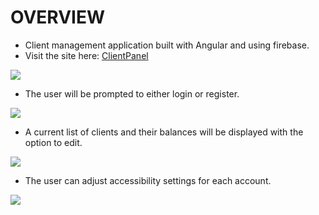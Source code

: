 # OVERVIEW

* Client management application built with Angular and using firebase.
* Visit the site here: <a href="https://clientpannel-9ffbc.web.app/login">ClientPanel</a>

<img src='/clientpannel/src/app/assets/login.PNG'>

* The user will be prompted to either login or register.

<img src='/clientpannel/src/app/assets/userlogin1.PNG'>

* A current list of clients and their balances will be displayed with the option to edit.

<img src='/clientpannel/src/app/assets/edit1.PNG'>

* The user can adjust accessibility settings for each account.

<img src='/clientpannel/src/app/assets/usersettings.PNG'>
